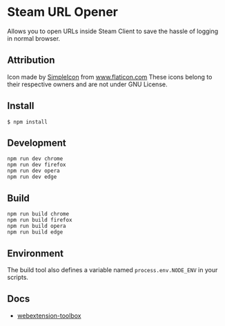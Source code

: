 # Steam URL Opener

Allows you to open URLs inside Steam Client to save the hassle of logging in normal browser.

## Attribution

Icon made by [SimpleIcon](https://www.flaticon.com/authors/simpleicon) from www.flaticon.com
These icons belong to their respective owners and are not under GNU License.

## Install

	$ npm install

## Development

    npm run dev chrome
    npm run dev firefox
    npm run dev opera
    npm run dev edge

## Build

    npm run build chrome
    npm run build firefox
    npm run build opera
    npm run build edge

## Environment

The build tool also defines a variable named `process.env.NODE_ENV` in your scripts. 

## Docs

* [webextension-toolbox](https://github.com/HaNdTriX/webextension-toolbox)
